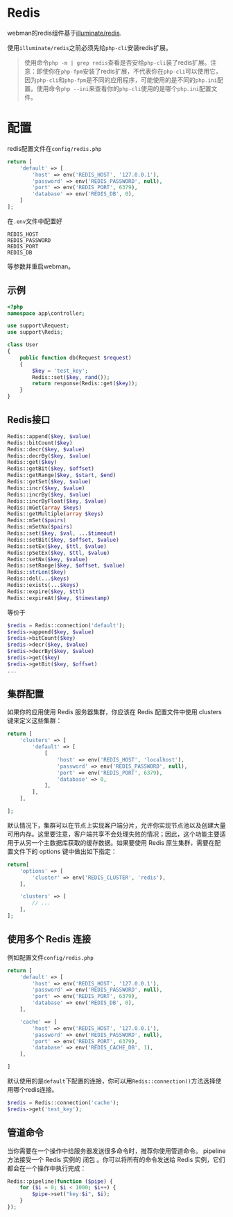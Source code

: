 # Redis

webman的redis组件基于[illuminate/redis](https://github.com/illuminate/redis).

使用`illuminate/redis`之前必须先给`php-cli`安装redis扩展。

> 使用命令`php -m | grep redis`查看是否安给`php-cli`装了redis扩展。注意：即使你在`php-fpm`安装了redis扩展，不代表你在`php-cli`可以使用它，因为`php-cli`和`php-fpm`是不同的应用程序，可能使用的是不同的`php.ini`配置。使用命令`php --ini`来查看你的`php-cli`使用的是哪个`php.ini`配置文件。

# 配置
redis配置文件在`config/redis.php`
```php
return [
    'default' => [
        'host' => env('REDIS_HOST', '127.0.0.1'),
        'password' => env('REDIS_PASSWORD', null),
        'port' => env('REDIS_PORT', 6379),
        'database' => env('REDIS_DB', 0),
    ]
];
```

在`.env`文件中配置好
```
REDIS_HOST
REDIS_PASSWORD
REDIS_PORT
REDIS_DB
```
等参数并重启webman。

## 示例
```php
<?php
namespace app\controller;

use support\Request;
use support\Redis;

class User
{
    public function db(Request $request)
    {
        $key = 'test_key';
        Redis::set($key, rand());
        return response(Redis::get($key));
    }
}
```

## Redis接口
```php
Redis::append($key, $value)
Redis::bitCount($key)
Redis::decr($key, $value)
Redis::decrBy($key, $value)
Redis::get($key)
Redis::getBit($key, $offset)
Redis::getRange($key, $start, $end)
Redis::getSet($key, $value)
Redis::incr($key, $value)
Redis::incrBy($key, $value)
Redis::incrByFloat($key, $value)
Redis::mGet(array $keys)
Redis::getMultiple(array $keys)
Redis::mSet($pairs)
Redis::mSetNx($pairs)
Redis::set($key, $val, ...$timeout)
Redis::setBit($key, $offset, $value)
Redis::setEx($key, $ttl, $value)
Redis::pSetEx($key, $ttl, $value)
Redis::setNx($key, $value)
Redis::setRange($key, $offset, $value)
Redis::strLen($key)
Redis::del(...$keys)
Redis::exists(...$keys)
Redis::expire($key, $ttl)
Redis::expireAt($key, $timestamp)
```
等价于
```php
$redis = Redis::connection('default');
$redis->append($key, $value)
$redis->bitCount($key)
$redis->decr($key, $value)
$redis->decrBy($key, $value)
$redis->get($key)
$redis->getBit($key, $offset)
...
```

## 集群配置
如果你的应用使用 Redis 服务器集群，你应该在 Redis 配置文件中使用 clusters 键来定义这些集群：
```php
return [
    'clusters' => [
        'default' => [
            [
                'host' => env('REDIS_HOST', 'localhost'),
                'password' => env('REDIS_PASSWORD', null),
                'port' => env('REDIS_PORT', 6379),
                'database' => 0,
            ],
        ],
    ],

];
```

默认情况下，集群可以在节点上实现客户端分片，允许你实现节点池以及创建大量可用内存。这里要注意，客户端共享不会处理失败的情况；因此，这个功能主要适用于从另一个主数据库获取的缓存数据。如果要使用 Redis 原生集群，需要在配置文件下的 options 键中做出如下指定：

```php
return[
    'options' => [
        'cluster' => env('REDIS_CLUSTER', 'redis'),
    ],

    'clusters' => [
        // ...
    ],
];
```



## 使用多个 Redis 连接
例如配置文件`config/redis.php`
```php
return [
    'default' => [
        'host' => env('REDIS_HOST', '127.0.0.1'),
        'password' => env('REDIS_PASSWORD', null),
        'port' => env('REDIS_PORT', 6379),
        'database' => env('REDIS_DB', 0),
    ],

    'cache' => [
        'host' => env('REDIS_HOST', '127.0.0.1'),
        'password' => env('REDIS_PASSWORD', null),
        'port' => env('REDIS_PORT', 6379),
        'database' => env('REDIS_CACHE_DB', 1),
    ],

]
```
默认使用的是`default`下配置的连接，你可以用`Redis::connection()`方法选择使用哪个redis连接。
```php
$redis = Redis::connection('cache');
$redis->get('test_key');
```

## 管道命令
当你需要在一个操作中给服务器发送很多命令时，推荐你使用管道命令。 pipeline 方法接受一个 Redis 实例的 闭包 。你可以将所有的命令发送给 Redis 实例，它们都会在一个操作中执行完成：
```php
Redis::pipeline(function ($pipe) {
    for ($i = 0; $i < 1000; $i++) {
        $pipe->set("key:$i", $i);
    }
});
```